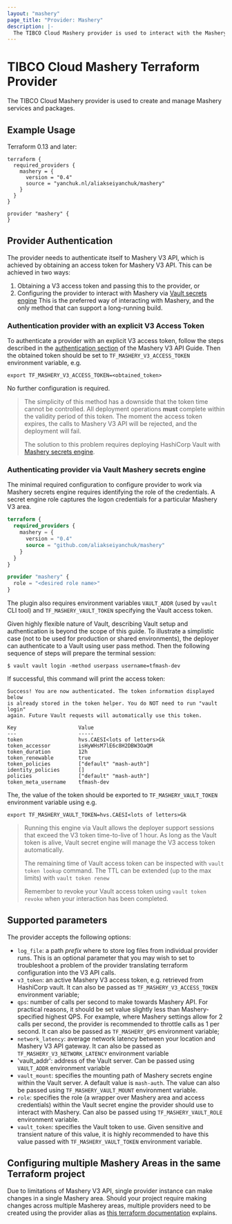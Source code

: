 ```yaml
---
layout: "mashery"
page_title: "Provider: Mashery"
description: |-
  The TIBCO Cloud Mashery provider is used to interact with the Mashery services and packages. The provider needs to be configured with the proper credentials before it can be used.
---
```


# TIBCO Cloud Mashery Terraform Provider

The TIBCO Cloud Mashery provider is used to create and manage  Mashery services and packages. 

## Example Usage

Terraform 0.13 and later:
```hcl
terraform {
  required_providers {
    mashery = {
      version = "0.4"
      source = "yanchuk.nl/aliakseiyanchuk/mashery"
    }
  }
}

provider "mashery" {
}
```

## Provider Authentication

The provider needs to authenticate itself to Mashery V3 API, which is achieved by obtaining an access token
for Mashery V3 API. This can be achieved in two ways:

1. Obtaining a V3 access token and passing this to the provider, or
2. Configuring the provider to interact with Mashery via [Vault secrets engine](https://github.com/aliakseiyanchuk/hcvault-mashery-api-auth)
    This is the preferred way of interacting with Mashery, and the only method that can support a long-running build.

### Authentication provider with an explicit V3 Access Token
To authenticate a provider with an explicit V3 access token, follow the steps described in the 
[authentication section](https://support.mashery.com/docs/read/mashery_api/30/Authentication) of the Mashery V3 API Guide.
Then the obtained token should be set to `TF_MASHERY_V3_ACCESS_TOKEN` environment variable, e.g.
```shell
export TF_MASHERY_V3_ACCESS_TOKEN=<obtained_token>
```
No further configuration is required.
> The simplicity of this method has a downside that the token time cannot be controlled. All deployment operations
> **must** complete within the validity period of this token. The moment the access token expires, the calls to
> Mashery V3 API will be rejected, and the deployment will fail.
> 
> The solution to this problem requires deploying HashiCorp Vault with [Mashery secrets engine](https://github.com/aliakseiyanchuk/hcvault-mashery-api-auth).

### Authenticating provider via Vault Mashery secrets engine

The minimal required configuration to configure provider to work via Mashery secrets engine requires identifying
the role of the credentials. A secret engine role captures the logon credentials for a particular Mashery V3 area.

```terraform
terraform {
  required_providers {
    mashery = {
      version = "0.4"
      source = "github.com/aliakseiyanchuk/mashery"
    }
  }
}

provider "mashery" {
  role = "<desired role name>"
}
```
The plugin also requires environment variables `VAULT_ADDR` (used by `vault` CLI tool) and `TF_MASHERY_VAULT_TOKEN`
specifying the Vault access token.

Given highly flexible nature of Vault, describing Vault setup and authentication is beyond the scope of this guide.
To illustrate a simplistic case (not to be used for production or shared environments), the deployer can authenticate
to a Vault using user pass method. Then the following sequence of steps will prepare the terminal session:

```shell
$ vault vault login -method userpass username=tfmash-dev
```
If successful, this command will print the access token:

```text
Success! You are now authenticated. The token information displayed below
is already stored in the token helper. You do NOT need to run "vault login"
again. Future Vault requests will automatically use this token.

Key                    Value
---                    -----
token                  hvs.CAESI<lots of letters>Gk
token_accessor         isHyWHsM7lE6c8H2DBW3OaQM
token_duration         12h
token_renewable        true
token_policies         ["default" "mash-auth"]
identity_policies      []
policies               ["default" "mash-auth"]
token_meta_username    tfmash-dev
```

The, the value of the token should be exported to `TF_MASHERY_VAULT_TOKEN` environment variable using e.g.
```shell
export TF_MASHERY_VAULT_TOKEN=hvs.CAESI<lots of letters>Gk
```
> Running this engine via Vault allows the deployer support sessions that exceed the V3 token time-to-live of 1 hour.
> As long as the Vault token is alive, Vault secret engine will manage the V3 access token automatically.
> 
> The remaining time of Vault access token can be inspected with `vault token lookup` command. The TTL can be 
> extended (up to the max limits) with `vault token renew`
>
> Remember to revoke your Vault access token using `vault token revoke` when your interaction has been completed.

## Supported parameters
The provider accepts the following options:
- `log_file`: a path  *prefix* where to store log files from individual provider runs. This is an optional
   parameter that you may wish to set to troubleshoot a problem of the provider translating terraform configuration
   into the V3 API calls.
- `v3_token`: an active Mashery V3 access token, e.g. retrieved from HashiCorp vault. It can also be passed as `TF_MASHERY_V3_ACCESS_TOKEN`
  environment variable;
- `qps`: number of calls per second to make towards Mashery API. For practical reasons, it should be set value slightly less 
  than Mashery-specified highest QPS. For example, where Mashery settings allow for 2 calls per second, the provider is
  recommended to throttle calls as 1 per second. It can also be passed as `TF_MASHERY_QPS` environment variable;
- `network_latency`: average network latency between your location and Mashery V3 API gateway. It can also be passed
  as `TF_MASHERY_V3_NETWORK_LATENCY` environment variable
- 'vault_addr': address of the Vault server. Can be passed using `VAULT_ADDR` environment variable
- `vault_mount`: specifies the mounting path of Mashery secrets engine within the Vault server. A default value is
  `mash-auth`. The value can also be passed using `TF_MASHERY_VAULT_MOUNT` environment variable.
- `role`: specifies the role (a wrapper over Mashery area and access credentials) within the Vault secret engine 
  the provider should use to interact with Mashery. Can also be passed using `TF_MASHERY_VAULT_ROLE` environment variable.
- `vault_token`: specifies the Vault token to use. Given sensitive and transient nature of this value, it is highly
  recommended to have this value passed with `TF_MASHERY_VAULT_TOKEN` environment variable.


## Configuring multiple Mashery Areas in the same Terraform project

Due to limitations of Mashery V3 API, single provider instance can make changes in a single Mashery area.
Should your project require making changes across multiple Masherey areas, multiple
providers need to be created using the provider alias as [this terraform documentation](https://www.terraform.io/docs/language/providers/configuration.html)
explains. 


